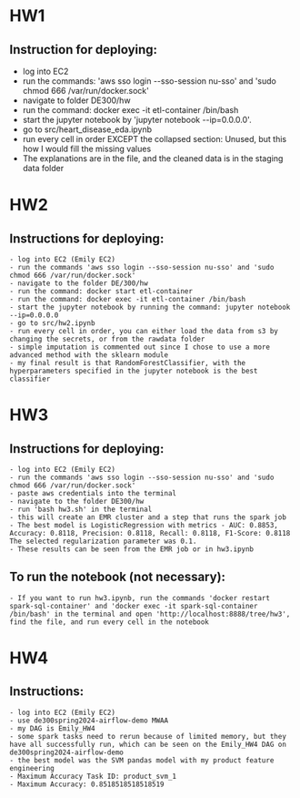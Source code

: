 # HW1

## Instruction for deploying:

   - log into EC2
   - run the commands: 'aws sso login --sso-session nu-sso' and 'sudo chmod 666 /var/run/docker.sock' 
   - navigate to folder DE300/hw
   - run the command: docker exec -it etl-container /bin/bash
   - start the jupyter notebook by 'jupyter notebook --ip=0.0.0.0'.
   - go to src/heart_disease_eda.ipynb
   - run every cell in order EXCEPT the collapsed section: Unused, but this how I would fill the missing values
   - The explanations are in the file, and the cleaned data is in the staging data folder

# HW2

## Instructions for deploying:

    - log into EC2 (Emily EC2)
    - run the commands 'aws sso login --sso-session nu-sso' and 'sudo chmod 666 /var/run/docker.sock'
    - navigate to the folder DE/300/hw
    - run the command: docker start etl-container
    - run the command: docker exec -it etl-container /bin/bash
    - start the jupyter notebook by running the command: jupyter notebook --ip=0.0.0.0
    - go to src/hw2.ipynb
    - run every cell in order, you can either load the data from s3 by changing the secrets, or from the rawdata folder
    - simple imputation is commented out since I chose to use a more advanced method with the sklearn module
    - my final result is that RandomForestClassifier, with the hyperparameters specified in the jupyter notebook is the best classifier

# HW3
## Instructions for deploying:
    - log into EC2 (Emily EC2)
    - run the commands 'aws sso login --sso-session nu-sso' and 'sudo chmod 666 /var/run/docker.sock'
    - paste aws credentials into the terminal
    - navigate to the folder DE300/hw
    - run 'bash hw3.sh' in the terminal
    - this will create an EMR cluster and a step that runs the spark job
    - The best model is LogisticRegression with metrics - AUC: 0.8853, Accuracy: 0.8118, Precision: 0.8118, Recall: 0.8118, F1-Score: 0.8118 The selected regularization parameter was 0.1.
    - These results can be seen from the EMR job or in hw3.ipynb
## To run the notebook (not necessary):
    - If you want to run hw3.ipynb, run the commands 'docker restart spark-sql-container' and 'docker exec -it spark-sql-container /bin/bash' in the terminal and open 'http://localhost:8888/tree/hw3', find the file, and run every cell in the notebook


# HW4
## Instructions:

    - log into EC2 (Emily EC2)
    - use de300spring2024-airflow-demo MWAA
    - my DAG is Emily_HW4
    - some spark tasks need to rerun because of limited memory, but they have all successfully run, which can be seen on the Emily_HW4 DAG on de300spring2024-airflow-demo
    - the best model was the SVM pandas model with my product feature engineering
    - Maximum Accuracy Task ID: product_svm_1
    - Maximum Accuracy: 0.8518518518518519
